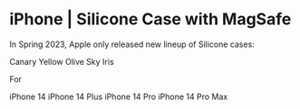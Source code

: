 # iPhone | Silicone Case with MagSafe

In Spring 2023, Apple only released new lineup of Silicone cases:

Canary Yellow
Olive
Sky
Iris

For

iPhone 14
iPhone 14 Plus
iPhone 14 Pro
iPhone 14 Pro Max
